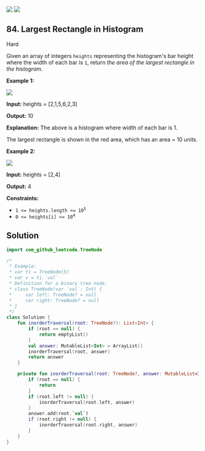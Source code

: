 [![](https://img.shields.io/github/stars/javadev/LeetCode-in-Kotlin?label=Stars&style=flat-square)](https://github.com/javadev/LeetCode-in-Kotlin)
[![](https://img.shields.io/github/forks/javadev/LeetCode-in-Kotlin?label=Fork%20me%20on%20GitHub%20&style=flat-square)](https://github.com/javadev/LeetCode-in-Kotlin/fork)

## 84\. Largest Rectangle in Histogram

Hard

Given an array of integers `heights` representing the histogram's bar height where the width of each bar is `1`, return _the area of the largest rectangle in the histogram_.

**Example 1:**

![](https://assets.leetcode.com/uploads/2021/01/04/histogram.jpg)

**Input:** heights = [2,1,5,6,2,3]

**Output:** 10

**Explanation:** The above is a histogram where width of each bar is 1. 

The largest rectangle is shown in the red area, which has an area = 10 units.

**Example 2:**

![](https://assets.leetcode.com/uploads/2021/01/04/histogram-1.jpg)

**Input:** heights = [2,4]

**Output:** 4

**Constraints:**

*   <code>1 <= heights.length <= 10<sup>5</sup></code>
*   <code>0 <= heights[i] <= 10<sup>4</sup></code>

## Solution

```kotlin
import com_github_leetcode.TreeNode

/*
 * Example:
 * var ti = TreeNode(5)
 * var v = ti.`val`
 * Definition for a binary tree node.
 * class TreeNode(var `val`: Int) {
 *     var left: TreeNode? = null
 *     var right: TreeNode? = null
 * }
 */
class Solution {
    fun inorderTraversal(root: TreeNode?): List<Int> {
        if (root == null) {
            return emptyList()
        }
        val answer: MutableList<Int> = ArrayList()
        inorderTraversal(root, answer)
        return answer
    }

    private fun inorderTraversal(root: TreeNode?, answer: MutableList<Int>) {
        if (root == null) {
            return
        }
        if (root.left != null) {
            inorderTraversal(root.left, answer)
        }
        answer.add(root.`val`)
        if (root.right != null) {
            inorderTraversal(root.right, answer)
        }
    }
}
```